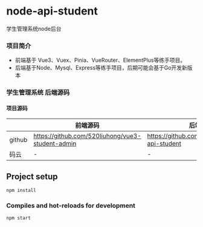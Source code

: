 # node-api-student
学生管理系统node后台
### 项目简介

- 前端基于 Vue3、Vuex、Pinia、VueRouter、ElementPlus等练手项目。
- 后端基于Node、Mysql、Express等练手项目，后期可能会基于Go开发新版本

### 学生管理系统 后端源码

#### 项目源码

|     | 前端源码                              | 后端源码                                  |
|---  |-----------------------------------|---------------------------------------|
|  github   | https://github.com/520liuhong/vue3-student-admin | https://github.com/520liuhong/node-api-student |
|  码云   | -                                 | -                                     |

## Project setup
```
npm install
```

### Compiles and hot-reloads for development
```
npm start
```
